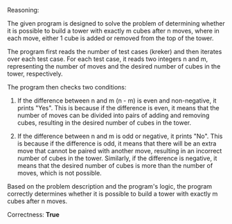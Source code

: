 Reasoning:

The given program is designed to solve the problem of determining whether it is possible to build a tower with exactly m cubes after n moves, where in each move, either 1 cube is added or removed from the top of the tower.

The program first reads the number of test cases (kreker) and then iterates over each test case. For each test case, it reads two integers n and m, representing the number of moves and the desired number of cubes in the tower, respectively.

The program then checks two conditions:

1. If the difference between n and m (n - m) is even and non-negative, it prints "Yes". This is because if the difference is even, it means that the number of moves can be divided into pairs of adding and removing cubes, resulting in the desired number of cubes in the tower.

2. If the difference between n and m is odd or negative, it prints "No". This is because if the difference is odd, it means that there will be an extra move that cannot be paired with another move, resulting in an incorrect number of cubes in the tower. Similarly, if the difference is negative, it means that the desired number of cubes is more than the number of moves, which is not possible.

Based on the problem description and the program's logic, the program correctly determines whether it is possible to build a tower with exactly m cubes after n moves.

Correctness: **True**